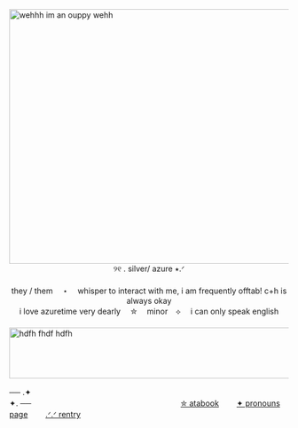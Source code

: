 <img width="1712" height="460" alt="wehhh im an ouppy wehh" src="https://github.com/user-attachments/assets/9927d940-1d79-46d6-bf90-ce1f75b438f9" />



<div align="center">
୨୧ . silver/ azure ⭑.ᐟ
</div>
　
<div align="center">
they / them　 ⋆ 　whisper to interact with me, i am frequently offtab! c+h is always okay 
</div>
<div align="center">
i love azuretime very dearly　 ✮　 minor　⟡　 i can only speak english
</div>　
 　


<img width="1312" height="92" alt="hdfh fhdf hdfh" src="https://github.com/user-attachments/assets/e99f5d06-8787-4f0c-b216-72a26d102e92" />

── .✦　 　 　 　 　 　 　 　 　 　 　 　 　 　 　 　 　 　 　 　 　 　 　 　 　 　 　 　 　 　 　 　 　 　 　 　 　 　 　 　 　 　 　 ✦. ──
　 　　 　　　 　　　 　　 　　　　　 　 [✮ atabook](https://azuretiime.atabook.org/)　 　[✦ pronouns page](https://pronouns.cc/@azuretiime)　 　[.ᐟ.ᐟ rentry](https://rentry.co/-betrayedspawn)
